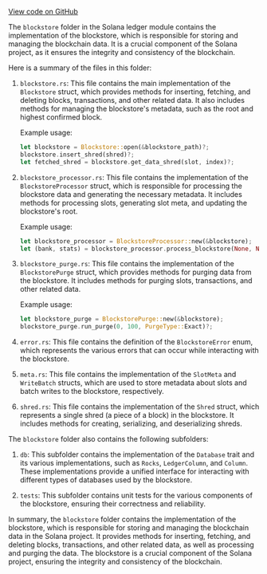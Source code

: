 
[View code on GitHub](https://github.com/solana-labs/solana/tree/master/na/ledger/src/blockstore)

The `blockstore` folder in the Solana ledger module contains the implementation of the blockstore, which is responsible for storing and managing the blockchain data. It is a crucial component of the Solana project, as it ensures the integrity and consistency of the blockchain.

Here is a summary of the files in this folder:

1. `blockstore.rs`: This file contains the main implementation of the `Blockstore` struct, which provides methods for inserting, fetching, and deleting blocks, transactions, and other related data. It also includes methods for managing the blockstore's metadata, such as the root and highest confirmed block.

   Example usage:

   ```rust
   let blockstore = Blockstore::open(&blockstore_path)?;
   blockstore.insert_shred(shred)?;
   let fetched_shred = blockstore.get_data_shred(slot, index)?;
   ```

2. `blockstore_processor.rs`: This file contains the implementation of the `BlockstoreProcessor` struct, which is responsible for processing the blockstore data and generating the necessary metadata. It includes methods for processing slots, generating slot meta, and updating the blockstore's root.

   Example usage:

   ```rust
   let blockstore_processor = BlockstoreProcessor::new(&blockstore);
   let (bank, stats) = blockstore_processor.process_blockstore(None, None)?;
   ```

3. `blockstore_purge.rs`: This file contains the implementation of the `BlockstorePurge` struct, which provides methods for purging data from the blockstore. It includes methods for purging slots, transactions, and other related data.

   Example usage:

   ```rust
   let blockstore_purge = BlockstorePurge::new(&blockstore);
   blockstore_purge.run_purge(0, 100, PurgeType::Exact)?;
   ```

4. `error.rs`: This file contains the definition of the `BlockstoreError` enum, which represents the various errors that can occur while interacting with the blockstore.

5. `meta.rs`: This file contains the implementation of the `SlotMeta` and `WriteBatch` structs, which are used to store metadata about slots and batch writes to the blockstore, respectively.

6. `shred.rs`: This file contains the implementation of the `Shred` struct, which represents a single shred (a piece of a block) in the blockstore. It includes methods for creating, serializing, and deserializing shreds.

The `blockstore` folder also contains the following subfolders:

1. `db`: This subfolder contains the implementation of the `Database` trait and its various implementations, such as `Rocks`, `LedgerColumn`, and `Column`. These implementations provide a unified interface for interacting with different types of databases used by the blockstore.

2. `tests`: This subfolder contains unit tests for the various components of the blockstore, ensuring their correctness and reliability.

In summary, the `blockstore` folder contains the implementation of the blockstore, which is responsible for storing and managing the blockchain data in the Solana project. It provides methods for inserting, fetching, and deleting blocks, transactions, and other related data, as well as processing and purging the data. The blockstore is a crucial component of the Solana project, ensuring the integrity and consistency of the blockchain.